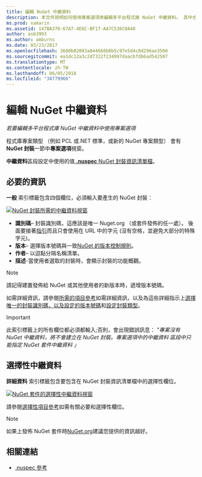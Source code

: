 ```yaml
---
title: 編輯 NuGet 中繼資料
description: 本文件說明如何使用專案選項來編輯多平台程式庫 NuGet 中繼資料。 其中也會討論必要和選擇性中繼資料。
ms.prod: xamarin
ms.assetid: 147BA370-67A7-4E6C-BF17-AA7C536C0A48
author: asb3993
ms.author: amburns
ms.date: 03/23/2017
ms.openlocfilehash: 3680b02003a844668b0b5c97e5d4c0d296ae3500
ms.sourcegitcommit: ea1dc12a3c2d7322f234997daacbfdb6ad542507
ms.translationtype: MT
ms.contentlocale: zh-TW
ms.lasthandoff: 06/05/2018
ms.locfileid: "34779966"
---
```

# <a name="editing-nuget-metadata"></a>編輯 NuGet 中繼資料

_若要編輯多平台程式庫 NuGet 中繼資料中使用專案選項_

程式庫專案類型 （例如 PCL 或.NET 標準，或新的 NuGet 專案類型） 會有**NuGet 封裝**一節中**專案選項**視窗。

**中繼資料**區段設定中使用的值[ **.nuspec** NuGet 封裝資訊清單檔](https://docs.microsoft.com/nuget/create-packages/creating-a-package#the-role-and-structure-of-the-nuspec-file)。

## <a name="required-information"></a>必要的資訊

**一般** 索引標籤包含四個欄位，必須輸入要產生的 NuGet 封裝：

[![](metadata-images/metadata-general-sml.png "NuGet 封裝所需的中繼資料視窗")](metadata-images/metadata-general.png#lightbox)

- **識別碼**– 封裝識別碼，這應該是唯一 Nuget.org （或套件發佈的任一處）。 後面要接著[指引](https://docs.microsoft.com/nuget/create-packages/creating-a-package#choosing-a-unique-package-identifier-and-setting-the-version-number)而且只會使用在 URL 中的字元 (沒有空格，並避免大部分的特殊字元)。
- **版本**– 選擇版本號碼與一致[NuGet 的版本控制規則](https://docs.microsoft.com/nuget/create-packages/dependency-versions)。
- **作者**– 以逗點分隔名稱清單。
- **描述**-當使用者選取的封裝時，會顯示封裝的功能概觀。

> [!NOTE]
> 請記得建置發佈給 NuGet 或其他使用者的新版本時，遞增版本號碼。

如需詳細資訊，請參閱[所需的項目參考](https://docs.microsoft.com/nuget/schema/nuspec#required-metadata-elements)如需詳細資訊，以及為這些詳細指示上[選擇唯一的封裝識別碼，以及設定的版本號碼](https://docs.microsoft.com/nuget/create-packages/creating-a-package#choosing-a-unique-package-identifier-and-setting-the-version-number)和[設定封裝類型](https://docs.microsoft.com/nuget/create-packages/creating-a-package#setting-a-package-type)。

> [!IMPORTANT]
> 此索引標籤上的所有欄位都必須都輸入;否則，會出現錯誤訊息： _"專案沒有 NuGet 中繼資料，將不會建立在 NuGet 封裝。專案選項中的中繼資料 區段中只能指定 NuGet 套件中繼資料 」_

## <a name="optional-metadata"></a>選擇性中繼資料

**詳細資料** 索引標籤包含要包含在 NuGet 封裝資訊清單檔中的選擇性欄位。

[![](metadata-images/metadata-detail-sml.png "NuGet 套件的選擇性中繼資料視窗")](metadata-images/metadata-detail.png#lightbox)

請參閱[選擇性項目參考](https://docs.microsoft.com/nuget/schema/nuspec#optional-metadata-elements)如需有關必要和選擇性欄位。

> [!NOTE]
> 如果上發佈 NuGet 套件時[NuGet.org](https://www.nuget.org)建議您提供的資訊越好。


## <a name="related-links"></a>相關連結

- [.nuspec 參考](https://docs.microsoft.com/nuget/schema/nuspec#general-form-and-schema)
